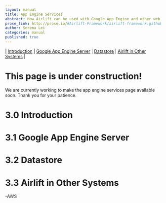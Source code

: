 ```yaml
---
layout: manual
title: App Engine Services
abstract: How Airlift can be used with Google App Engine and other web services.
prose_link: http://prose.io/#Airlift-Framework/airlift-framework.github.com/edit/master/_posts/manual/0100-01-04-app_engine_services.md
author: Serena Lei
categories: manual
published: true
---
```


| [Introduction](#30_introduction) | [Google App Engine Server](#31_google_app_engine_server) | [Datastore](#32_datastore) | [Airlift in Other Systems](#33_airlift_in_other_systems) |


# This page is under construction!

We are currently working to make the app engine services page available soon.  Thank you for your patience.

# 3.0 Introduction

# 3.1 Google App Engine Server

# 3.2 Datastore

# 3.3 Airlift in Other Systems

-AWS